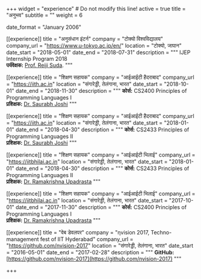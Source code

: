 +++
widget = "experience"  # Do not modify this line!
active = true
title = "अनुभव"
subtitle = ""
weight = 6

date_format = "January 2006"

[[experience]]
  title = "अनुसंधान इंटर्न"
  company = "टोक्यो विश्वविद्यालय"
  company_url = "https://www.u-tokyo.ac.jp/en/"
  location = "टोक्यो, जापान"
  date_start = "2018-05-01"
  date_end = "2018-07-31"
  description = """
  IJEP Internship Program 2018<br>
  **पर्यवेक्षक:** [Prof. Reiji Suda](http://olab.is.s.u-tokyo.ac.jp/~reiji/).
  """

[[experience]]
  title = "शिक्षण सहायक"
  company = "आईआईटी हैदराबाद"
  company_url = "https://iith.ac.in"
  location = "संगारेड्डी, तेलंगाना, भारत"
  date_start = "2018-10-01"
  date_end = "2018-11-30"
  description = """
  **कोर्स:** CS2400 Principles of Programming Languages I<br>
  **प्रशिक्षक:** [Dr. Saurabh Joshi](https://sbjoshi.github.io/)
  """

[[experience]]
  title = "शिक्षण सहायक"
  company = "आईआईटी हैदराबाद"
  company_url = "https://iith.ac.in"
  location = "संगारेड्डी, तेलंगाना, भारत"
  date_start = "2018-01-01"
  date_end = "2018-04-30"
  description = """
  **कोर्स:** CS2433 Principles of Programming Languages II<br>
  **प्रशिक्षक:** [Dr. Saurabh Joshi](https://sbjoshi.github.io/)
  """

[[experience]]
  title = "शिक्षण सहायक"
  company = "आईआईटी भिलाई"
  company_url = "https://iitbhilai.ac.in"
  location = "संगारेड्डी, तेलंगाना, भारत"
  date_start = "2018-01-01"
  date_end = "2018-04-30"
  description = """
  **कोर्स:** CS2433 Principles of Programming Languages II<br>
  **प्रशिक्षक:** [Dr. Ramakrishna Upadrasta](https://www.iith.ac.in/~ramakrishna/)
  """

[[experience]]
  title = "शिक्षण सहायक"
  company = "आईआईटी भिलाई"
  company_url = "https://iitbhilai.ac.in"
  location = "संगारेड्डी, तेलंगाना, भारत"
  date_start = "2017-10-01"
  date_end = "2017-11-30"
  description = """
  **कोर्स:** CS2400 Principles of Programming Languages I<br>
  **प्रशिक्षक:** [Dr. Ramakrishna Upadrasta](https://www.iith.ac.in/~ramakrishna/)
  """

[[experience]]
  title = "वेब डेवलपर"
  company = "&eta;vision 2017, Techno-management fest of IIT Hyderabad"
  company_url = "https://github.com/nvision-2017"
  location = "संगारेड्डी, तेलंगाना, भारत"
  date_start = "2016-05-01"
  date_end = "2017-02-28"
  description = """
  **GitHub:** [https://github.com/nvision-2017](https://github.com/nvision-2017)
  """

+++
